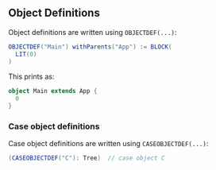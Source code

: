 Object Definitions
------------------

Object definitions are written using `OBJECTDEF(...)`:

```scala
OBJECTDEF("Main") withParents("App") := BLOCK(
  LIT(0)
)
```

This prints as:

```scala
object Main extends App {
  0
}
```

### Case object definitions

Case object definitions are written using `CASEOBJECTDEF(...)`:

```scala
(CASEOBJECTDEF("C"): Tree)  // case object C
```
